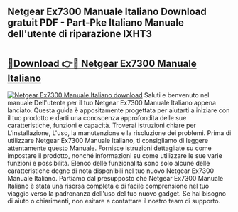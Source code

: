 ## Netgear Ex7300 Manuale Italiano Download gratuit PDF - Part-Pke Italiano Manuale dell'utente di riparazione lXHT3

# <h2><a href="http://dfbrcun.blite.top/?on=Netgear+Ex7300+Manuale+Italiano">🔗Download 👉🔴 Netgear Ex7300 Manuale Italiano</a></h2>

[![Netgear Ex7300 Manuale Italiano download](https://i.imgur.com/lujVjoI.png)](http://dfbrcun.blite.top/?on=Netgear+Ex7300+Manuale+Italiano)
Saluti e benvenuto nel manuale Dell'utente per il tuo Netgear Ex7300 Manuale Italiano appena lanciato. Questa guida è appositamente progettata per aiutarti a iniziare con il tuo prodotto e darti una conoscenza approfondita delle sue caratteristiche, funzioni e capacità. Troverai istruzioni chiare per L'installazione, L'uso, la manutenzione e la risoluzione dei problemi. Prima di utilizzare Netgear Ex7300 Manuale Italiano, ti consigliamo di leggere attentamente questo Manuale. Fornisce istruzioni dettagliate su come impostare il prodotto, nonché informazioni su come utilizzare le sue varie funzioni e possibilità. Elenco delle funzionalità sono solo alcune delle caratteristiche degne di nota disponibili nel tuo nuovo Netgear Ex7300 Manuale Italiano. Partiamo dal presupposto che Netgear Ex7300 Manuale Italiano è stata una risorsa completa e di facile comprensione nel tuo viaggio verso la padronanza dell'uso del tuo nuovo gadget. Se hai bisogno di aiuto o chiarimenti, non esitare a contattare il nostro team di supporto.
